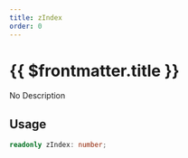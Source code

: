 ```yaml
---
title: zIndex
order: 0
---
```


# {{ $frontmatter.title }}

No Description

## Usage

```ts
readonly zIndex: number;
```

